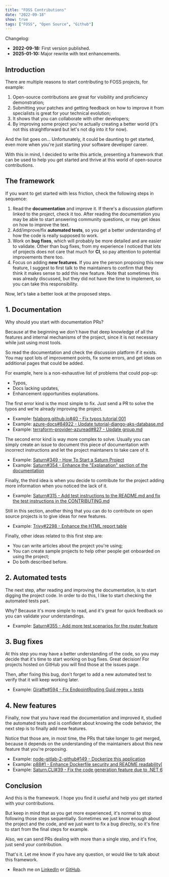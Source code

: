 ```yaml
---
title: "FOSS Contributions"
date: "2022-09-18"
show: true
tags: ["FOSS", "Open Source", "Github"]
---
```


Changelog:

-   **2022-09-18:** First version published.
-   **2025-01-10:** Major rewrite with text enhancements.

## Introduction

There are multiple reasons to start contributing to FOSS projects, for example:

1.  Open-source contributions are great for visibility and proficiency
    demonstration;
2.  Submitting your patches and getting feedback on how to improve it from
    specialists is great for your technical evolution;
3.  It shows that you can collaborate with other developers;
4.  By improving some project you're actually creating a better world (it's not
    this straightforward but let's not dig into it for now).

And the list goes on&#x2026; Unfortunately, it could be daunting to get started, even
more when you're just starting your software developer career.

With this in mind, I decided to write this article, presenting a framework that
can be used to help you get started and thrive at this world of open-source
contributions.

## The framework

If you want to get started with less friction, check the following steps in
sequence:

1.  Read the **documentation** and improve it. If there's a discussion platform
    linked to the project, check it too. After reading the documentation you may
    be able to start answering community questions, or may get ideas on how to
    improve the text.
2.  Add/improve/fix **automated tests**, so you get a better understanding of how
    the code is really supposed to work.
3.  Work on **bug fixes**, which will probably be more detailed and are easier to
    validate. Other than bug fixes, from my experience I noticed that lots of
    projects does not care that much for **CI**, so pay attention to potential
    improvements there too.
4.  Focus on adding **new features**. If you are the person proposing this new
    feature, I suggest to first talk to the maintainers to confirm that they
    think it makes sense to add this new feature. Note that sometimes this was
    already discussed, but they did not have the time to implement, so you can
    take this responsibility.

Now, let's take a better look at the proposed steps.

## 1. Documentation

Why should you start with documentation PRs?

Because at the beginning we don't have that deep knowledge of all the features
and internal mechanisms of the project, since it is not necessary while just
using most tools.

So read the documentation and check the discussion platform if it exists. You
may spot lots of improvement points, fix some errors, and get ideas on
additional pages that could be added.

For example, here is a non-exhaustive list of problems that could pop-up:

-   Typos,
-   Docs lacking updates,
-   Enhancement opportunities explanations.

The first error kind is the most simple to fix. Just send a PR to solve the
typos and we're already improving the project.

-   Example: [fslaborg.github.io#40 - Fix typos tutorial 001](https://github.com/fslaborg/fslaborg.github.io/pull/40)
-   Example: [azure-docs#84922 - Update tutorial-django-aks-database.md](https://github.com/MicrosoftDocs/azure-docs/pull/84922)
-   Example: [terraform-provider-azuread#827 - Update group.md](https://github.com/hashicorp/terraform-provider-azuread/pull/827)

The second error kind is way more complex to solve. Usually you can simply
create an issue to document this piece of documentation with incorrect
instructions and let the project maintaners to take care of it.

-   Example: [Saturn#349 - How To Start a Saturn Project](https://github.com/SaturnFramework/Saturn/issues/349)
-   Example: [Saturn#354 - Enhance the "Explanation" section of the documentation](https://github.com/SaturnFramework/Saturn/pull/354)

Finally, the third idea is when you decide to contribute for the project adding
more information when you noticed the lack of it.

-   Example: [Saturn#315 - Add test instructions to the README.md and fix the test instructions in the CONTRIBUTING.md](https://github.com/SaturnFramework/Saturn/pull/315)

Still in this section, another thing that you can do to contribute on open
source projects is to give ideas for new features.

-   Example: [Trivy#2298 - Enhance the HTML report table](https://github.com/aquasecurity/trivy/issues/2298)

Finally, other ideas related to this first step are:

-   You can write articles about the project you're using;
-   You can create sample projects to help other people get onboarded on using the
    project;
-   Do both described before.

## 2. Automated tests

The next step, after reading and improving the documentation, is to start
digging the project code. In order to do this, I like to start checking the
automated tests part.

Why? Because it's more simple to read, and it's great for quick feedback so you
can validate your understandings.

-   Example: [Saturn#355 - Add more test scenarios for the router feature](https://github.com/SaturnFramework/Saturn/pull/355)

## 3. Bug fixes

At this step you may have a better understanding of the code, so you may decide
that it's time to start working on bug fixes. Great decision! For projects
hosted on GitHub you will find those at the issues page.

Then, after fixing this bug, don't forget to add a new automated test to verify
that it will keep working later.

-   Example: [Giraffe#594 - Fix EndpointRouting Guid regex + tests](https://github.com/giraffe-fsharp/Giraffe/pull/594)

## 4. New features

Finally, now that you have read the documentation and improved it, studied the
automated tests and is confident about knowing the code behavior, the next step
is to finally add new features.

Notice that those are, in most time, the PRs that take longer to get merged,
because it depends on the understanding of the maintainers about this new
feature that you're proposing.

-   Example: [node-gitlab-2-github#149 - Dockerize this application](https://github.com/piceaTech/node-gitlab-2-github/pull/149)
-   Example: [p88#1 - Enhance Dockerfile security and README readability](https://github.com/rafaelbmateus/p88/pull/1)[
-   Example: [Saturn.CLI#39 - Fix the code generation feature due to .NET 6](https://github.com/SaturnFramework/Saturn.Cli/pull/39)

## Conclusion

And this is the framework. I hope you find it useful and help you get started
with your contributions.

But keep in mind that as you get more experienced, it's normal to stop following
those steps sequentially. Sometimes we just know enough about the project and
the code, and we just want to fix a bug directly, so it's fine to start from the
final steps for example.

Also, we can send PRs dealing with more than a single step, and it's fine, just
send your contribution.

That's it. Let me know if you have any question, or would like to talk about
this framework.

-   Reach me on [LinkedIn](https://www.linkedin.com/in/vinicius-gajo/) or [GitHub](https://github.com/64J0).
